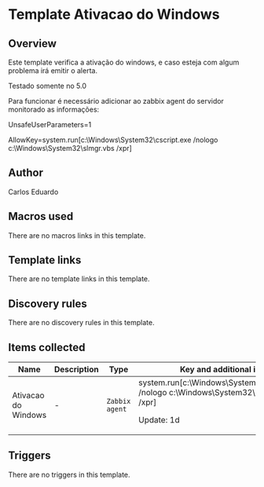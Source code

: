 # Template Ativacao do Windows

## Overview

Este template verifica a ativação do windows, e caso esteja com algum problema irá emitir o alerta.


Testado somente no 5.0


Para funcionar é necessário adicionar ao zabbix agent do servidor monitorado as informações:


UnsafeUserParameters=1


AllowKey=system.run[c:\Windows\System32\cscript.exe /nologo c:\Windows\System32\slmgr.vbs /xpr] 



## Author

Carlos Eduardo

## Macros used

There are no macros links in this template.

## Template links

There are no template links in this template.

## Discovery rules

There are no discovery rules in this template.

## Items collected

|Name|Description|Type|Key and additional info|
|----|-----------|----|----|
|Ativacao do Windows|<p>-</p>|`Zabbix agent`|system.run[c:\Windows\System32\cscript.exe /nologo c:\Windows\System32\slmgr.vbs /xpr]<p>Update: 1d</p>|
## Triggers

There are no triggers in this template.

